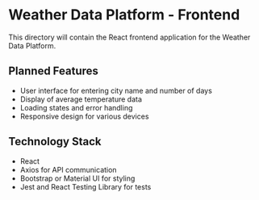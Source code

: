 # Weather Data Platform - Frontend

This directory will contain the React frontend application for the Weather Data Platform.

## Planned Features

- User interface for entering city name and number of days
- Display of average temperature data
- Loading states and error handling
- Responsive design for various devices

## Technology Stack

- React
- Axios for API communication
- Bootstrap or Material UI for styling
- Jest and React Testing Library for tests
